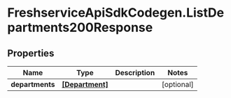 # FreshserviceApiSdkCodegen.ListDepartments200Response

## Properties

| Name            | Type                              | Description | Notes      |
| --------------- | --------------------------------- | ----------- | ---------- |
| **departments** | [**[Department]**](Department.md) |             | [optional] |
